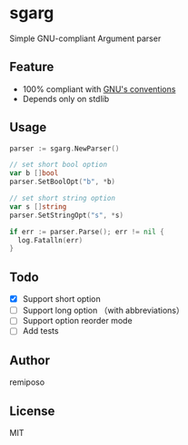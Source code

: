 # sgarg
Simple GNU-compliant Argument parser

## Feature
- 100% compliant with [GNU's conventions](https://www.gnu.org/software/libc/manual/html_node/Argument-Syntax.html)
- Depends only on stdlib

## Usage
```go
parser := sgarg.NewParser()

// set short bool option
var b []bool
parser.SetBoolOpt("b", *b)

// set short string option
var s []string
parser.SetStringOpt("s", *s)

if err := parser.Parse(); err != nil {
  log.Fatalln(err)
}
```

## Todo
- [x] Support short option
- [ ] Support long option （with abbreviations）
- [ ] Support option reorder mode
- [ ] Add tests

## Author
remiposo

## License
MIT
